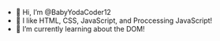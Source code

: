 - 👋 Hi, I’m @BabyYodaCoder12
- 👀 I like HTML, CSS, JavaScript, and Proccessing JavaScript!
- 🌱 I’m currently learning about the DOM!

<!---
BabyYodaCoder12/BabyYodaCoder12 is a ✨ special ✨ repository because its `README.md` (this file) appears on your GitHub profile.
You can click the Preview link to take a look at your changes.
--->
